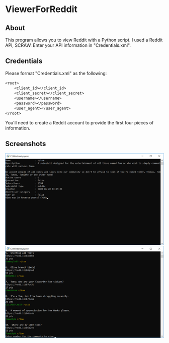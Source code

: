 # ViewerForReddit

## About
This program allows you to view Reddit with a Python script. I used a Reddit API, SCRAW. Enter your API information in "Credentials.xml".

## Credentials
Please format "Credentials.xml" as the following:

```
<root>
	<client_id></client_id>
	<client_secret></client_secret>
	<username></username>
	<password></password>
	<user_agent></user_agent>
</root>
```

You'll need to create a Reddit account to provide the first four pieces of information.

## Screenshots
![Screenshot](Screenshot1.png)
![Screenshot](Screenshot2.png)
